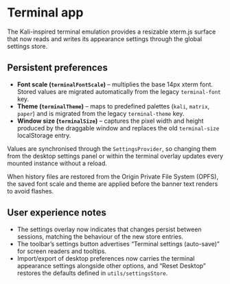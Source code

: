 # Terminal app

The Kali-inspired terminal emulation provides a resizable xterm.js surface that now reads and writes its appearance settings through the global settings store.

## Persistent preferences

- **Font scale (`terminalFontScale`)** – multiplies the base 14px xterm font. Stored values are migrated automatically from the legacy `terminal-font` key.
- **Theme (`terminalTheme`)** – maps to predefined palettes (`kali`, `matrix`, `paper`) and is migrated from the legacy `terminal-theme` key.
- **Window size (`terminalSize`)** – captures the pixel width and height produced by the draggable window and replaces the old `terminal-size` localStorage entry.

Values are synchronised through the `SettingsProvider`, so changing them from the desktop settings panel or within the terminal overlay updates every mounted instance without a reload.

When history files are restored from the Origin Private File System (OPFS), the saved font scale and theme are applied before the banner text renders to avoid flashes.

## User experience notes

- The settings overlay now indicates that changes persist between sessions, matching the behaviour of the new store entries.
- The toolbar’s settings button advertises “Terminal settings (auto-save)” for screen readers and tooltips.
- Import/export of desktop preferences now carries the terminal appearance settings alongside other options, and “Reset Desktop” restores the defaults defined in `utils/settingsStore`.
